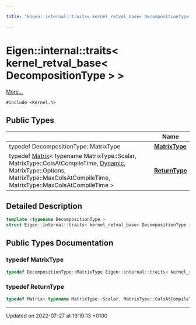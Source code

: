 ```yaml
---

title: "Eigen::internal::traits< kernel_retval_base< DecompositionType > >"

---
```


# Eigen::internal::traits< kernel_retval_base< DecompositionType > >



 [More...](#detailed-description)


`#include <Kernel.h>`

## Public Types

|                | Name           |
| -------------- | -------------- |
| typedef DecompositionType::MatrixType | **[MatrixType](http://example.org/classes/structeigen_1_1internal_1_1traits_3_01kernel__retval__base_3_01decompositiontype_01_4_01_4/#typedef-matrixtype)**  |
| typedef <a href="http://example.org/classes/classeigen_1_1matrix/">Matrix</a>< typename MatrixType::Scalar, MatrixType::ColsAtCompileTime, <a href="http://example.org/namespaces/namespaceeigen/#variable-dynamic">Dynamic</a>, MatrixType::Options, MatrixType::MaxColsAtCompileTime, MatrixType::MaxColsAtCompileTime > | **[ReturnType](http://example.org/classes/structeigen_1_1internal_1_1traits_3_01kernel__retval__base_3_01decompositiontype_01_4_01_4/#typedef-returntype)**  |

## Detailed Description

```cpp
template <typename DecompositionType >
struct Eigen::internal::traits< kernel_retval_base< DecompositionType > >;
```

## Public Types Documentation

### typedef MatrixType

```cpp
typedef DecompositionType::MatrixType Eigen::internal::traits< kernel_retval_base< DecompositionType > >::MatrixType;
```


### typedef ReturnType

```cpp
typedef Matrix< typename MatrixType::Scalar, MatrixType::ColsAtCompileTime, Dynamic, MatrixType::Options, MatrixType::MaxColsAtCompileTime, MatrixType::MaxColsAtCompileTime > Eigen::internal::traits< kernel_retval_base< DecompositionType > >::ReturnType;
```


-------------------------------

Updated on 2022-07-27 at 19:10:13 +0100